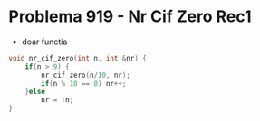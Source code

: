 # Problema 919 - Nr Cif Zero Rec1
- doar functia
```c++
void nr_cif_zero(int n, int &nr) {
    if(n > 9) {
        nr_cif_zero(n/10, nr);
        if(n % 10 == 0) nr++;
    }else
        nr = !n;
}
```
